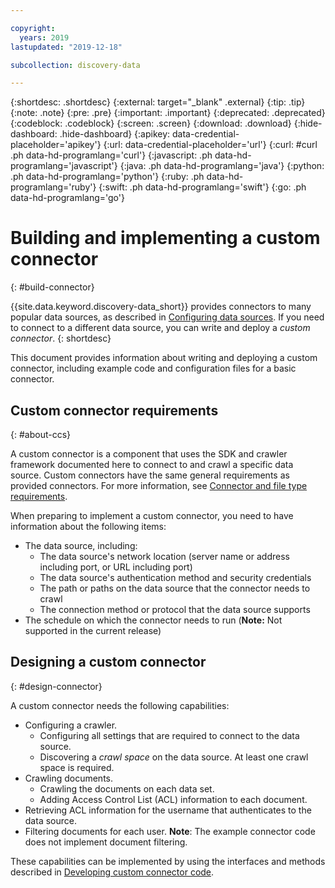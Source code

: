 ```yaml
---

copyright:
  years: 2019
lastupdated: "2019-12-18"

subcollection: discovery-data

---
```


{:shortdesc: .shortdesc}
{:external: target="_blank" .external}
{:tip: .tip}
{:note: .note}
{:pre: .pre}
{:important: .important}
{:deprecated: .deprecated}
{:codeblock: .codeblock}
{:screen: .screen}
{:download: .download}
{:hide-dashboard: .hide-dashboard}
{:apikey: data-credential-placeholder='apikey'} 
{:url: data-credential-placeholder='url'}
{:curl: #curl .ph data-hd-programlang='curl'}
{:javascript: .ph data-hd-programlang='javascript'}
{:java: .ph data-hd-programlang='java'}
{:python: .ph data-hd-programlang='python'}
{:ruby: .ph data-hd-programlang='ruby'}
{:swift: .ph data-hd-programlang='swift'}
{:go: .ph data-hd-programlang='go'}

# Building and implementing a custom connector
{: #build-connector}

{{site.data.keyword.discovery-data_short}} provides connectors to many popular data sources, as described in [Configuring data sources](/docs/discovery-data?topic=discovery-data-collections#collection-types). If you need to connect to a different data source, you can write and deploy a _custom connector_. 
{: shortdesc}

This document provides information about writing and deploying a custom connector, including example code and configuration files for a basic connector.

## Custom connector requirements
{: #about-ccs}

A custom connector is a component that uses the SDK and crawler framework documented here to connect to and crawl a specific data source. Custom connectors have the same general requirements as provided connectors. For more information, see [Connector and file type requirements](/docs/discovery-data?topic=discovery-data-collections#connectorrequirements).

When preparing to implement a custom connector, you need to have information about the following items:

  - The data source, including:
    - The data source's network location (server name or address including port, or URL including port)
    - The data source's authentication method and security credentials
    - The path or paths on the data source that the connector needs to crawl
    - The connection method or protocol that the data source supports
  - The schedule on which the connector needs to run (**Note:** Not supported in the current release)

## Designing a custom connector
{: #design-connector}

A custom connector needs the following capabilities:

  - Configuring a crawler.
    - Configuring all settings that are required to connect to the data source.
    - Discovering a _crawl space_ on the data source. At least one crawl space is required.
  - Crawling documents.
    - Crawling the documents on each data set.
    - Adding Access Control List (ACL) information to each document.
  - Retrieving ACL information for the username that authenticates to the data source.
  - Filtering documents for each user. **Note**: The example connector code does not implement document filtering.

These capabilities can be implemented by using the interfaces and methods described in [Developing custom connector code](/docs/discovery-data?topic=discovery-data-connector-dev).
